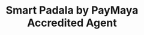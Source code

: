 ---
title: "Smart Padala by PayMaya Accredited Agent"
url: /bacoor/smart-padala-by-paymaya-accredited-agent/
shop: Lebensmittel
---